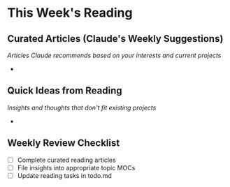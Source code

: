 # This Week's Reading

## Curated Articles (Claude's Weekly Suggestions)
*Articles Claude recommends based on your interests and current projects*

- 

## Quick Ideas from Reading
*Insights and thoughts that don't fit existing projects*

- 

## Weekly Review Checklist
- [ ] Complete curated reading articles
- [ ] File insights into appropriate topic MOCs
- [ ] Update reading tasks in todo.md
